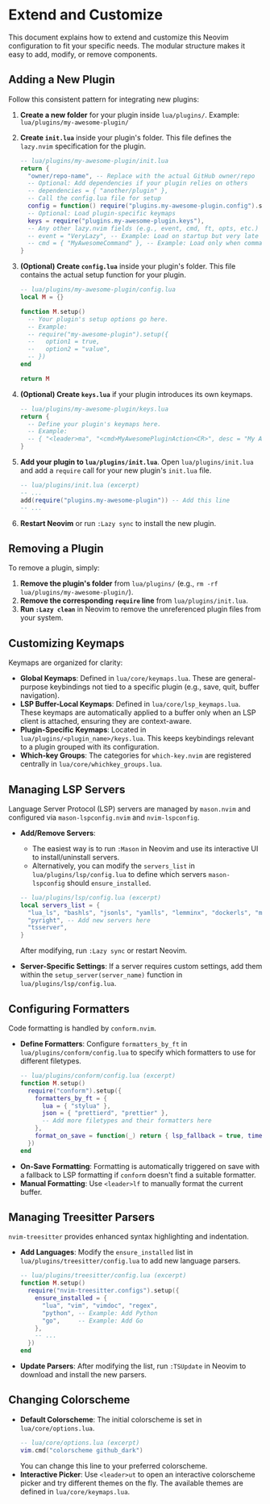 # Extend and Customize

This document explains how to extend and customize this Neovim configuration to fit your specific needs. The modular structure makes it easy to add, modify, or remove components.

## Adding a New Plugin

Follow this consistent pattern for integrating new plugins:

1.  **Create a new folder** for your plugin inside `lua/plugins/`.
    Example: `lua/plugins/my-awesome-plugin/`

2.  **Create `init.lua`** inside your plugin's folder. This file defines the `lazy.nvim` specification for the plugin.

    ```lua
    -- lua/plugins/my-awesome-plugin/init.lua
    return {
      "owner/repo-name", -- Replace with the actual GitHub owner/repo
      -- Optional: Add dependencies if your plugin relies on others
      -- dependencies = { "another/plugin" },
      -- Call the config.lua file for setup
      config = function() require("plugins.my-awesome-plugin.config").setup() end,
      -- Optional: Load plugin-specific keymaps
      keys = require("plugins.my-awesome-plugin.keys"),
      -- Any other lazy.nvim fields (e.g., event, cmd, ft, opts, etc.)
      -- event = "VeryLazy", -- Example: Load on startup but very late
      -- cmd = { "MyAwesomeCommand" }, -- Example: Load only when command is used
    }
    ```

3.  **(Optional) Create `config.lua`** inside your plugin's folder. This file contains the actual setup function for your plugin.

    ```lua
    -- lua/plugins/my-awesome-plugin/config.lua
    local M = {}

    function M.setup()
      -- Your plugin's setup options go here.
      -- Example:
      -- require("my-awesome-plugin").setup({
      --   option1 = true,
      --   option2 = "value",
      -- })
    end

    return M
    ```

4.  **(Optional) Create `keys.lua`** if your plugin introduces its own keymaps.

    ```lua
    -- lua/plugins/my-awesome-plugin/keys.lua
    return {
      -- Define your plugin's keymaps here.
      -- Example:
      -- { "<leader>ma", "<cmd>MyAwesomePluginAction<CR>", desc = "My Awesome Plugin: Do something" },
    }
    ```

5.  **Add your plugin to `lua/plugins/init.lua`**. Open `lua/plugins/init.lua` and add a `require` call for your new plugin's `init.lua` file.

    ```lua
    -- lua/plugins/init.lua (excerpt)
    -- ...
    add(require("plugins.my-awesome-plugin")) -- Add this line
    -- ...
    ```

6.  **Restart Neovim** or run `:Lazy sync` to install the new plugin.

## Removing a Plugin

To remove a plugin, simply:

1.  **Remove the plugin's folder** from `lua/plugins/` (e.g., `rm -rf lua/plugins/my-awesome-plugin/`).
2.  **Remove the corresponding `require` line** from `lua/plugins/init.lua`.
3.  **Run `:Lazy clean`** in Neovim to remove the unreferenced plugin files from your system.

## Customizing Keymaps

Keymaps are organized for clarity:

*   **Global Keymaps**: Defined in `lua/core/keymaps.lua`. These are general-purpose keybindings not tied to a specific plugin (e.g., save, quit, buffer navigation).
*   **LSP Buffer-Local Keymaps**: Defined in `lua/core/lsp_keymaps.lua`. These keymaps are automatically applied to a buffer only when an LSP client is attached, ensuring they are context-aware.
*   **Plugin-Specific Keymaps**: Located in `lua/plugins/<plugin_name>/keys.lua`. This keeps keybindings relevant to a plugin grouped with its configuration.
*   **Which-key Groups**: The categories for `which-key.nvim` are registered centrally in `lua/core/whichkey_groups.lua`.

## Managing LSP Servers

Language Server Protocol (LSP) servers are managed by `mason.nvim` and configured via `mason-lspconfig.nvim` and `nvim-lspconfig`.

*   **Add/Remove Servers**:
    *   The easiest way is to run `:Mason` in Neovim and use its interactive UI to install/uninstall servers.
    *   Alternatively, you can modify the `servers_list` in `lua/plugins/lsp/config.lua` to define which servers `mason-lspconfig` should `ensure_installed`.

    ```lua
    -- lua/plugins/lsp/config.lua (excerpt)
    local servers_list = {
      "lua_ls", "bashls", "jsonls", "yamlls", "lemminx", "dockerls", "marksman",
      "pyright", -- Add new servers here
      "tsserver",
    }
    ```
    After modifying, run `:Lazy sync` or restart Neovim.

*   **Server-Specific Settings**: If a server requires custom settings, add them within the `setup_server(server_name)` function in `lua/plugins/lsp/config.lua`.

## Configuring Formatters

Code formatting is handled by `conform.nvim`.

*   **Define Formatters**: Configure `formatters_by_ft` in `lua/plugins/conform/config.lua` to specify which formatters to use for different filetypes.
    ```lua
    -- lua/plugins/conform/config.lua (excerpt)
    function M.setup()
      require("conform").setup({
        formatters_by_ft = {
          lua = { "stylua" },
          json = { "prettierd", "prettier" },
          -- Add more filetypes and their formatters here
        },
        format_on_save = function(_) return { lsp_fallback = true, timeout_ms = 1000 } end,
      })
    end
    ```
*   **On-Save Formatting**: Formatting is automatically triggered on save with a fallback to LSP formatting if `conform` doesn't find a suitable formatter.
*   **Manual Formatting**: Use `<leader>lf` to manually format the current buffer.

## Managing Treesitter Parsers

`nvim-treesitter` provides enhanced syntax highlighting and indentation.

*   **Add Languages**: Modify the `ensure_installed` list in `lua/plugins/treesitter/config.lua` to add new language parsers.
    ```lua
    -- lua/plugins/treesitter/config.lua (excerpt)
    function M.setup()
      require("nvim-treesitter.configs").setup({
        ensure_installed = {
          "lua", "vim", "vimdoc", "regex",
          "python", -- Example: Add Python
          "go",     -- Example: Add Go
        },
        -- ...
      })
    end
    ```
*   **Update Parsers**: After modifying the list, run `:TSUpdate` in Neovim to download and install the new parsers.

## Changing Colorscheme

*   **Default Colorscheme**: The initial colorscheme is set in `lua/core/options.lua`.
    ```lua
    -- lua/core/options.lua (excerpt)
    vim.cmd("colorscheme github_dark")
    ```
    You can change this line to your preferred colorscheme.
*   **Interactive Picker**: Use `<leader>ut` to open an interactive colorscheme picker and try different themes on the fly. The available themes are defined in `lua/core/keymaps.lua`.
